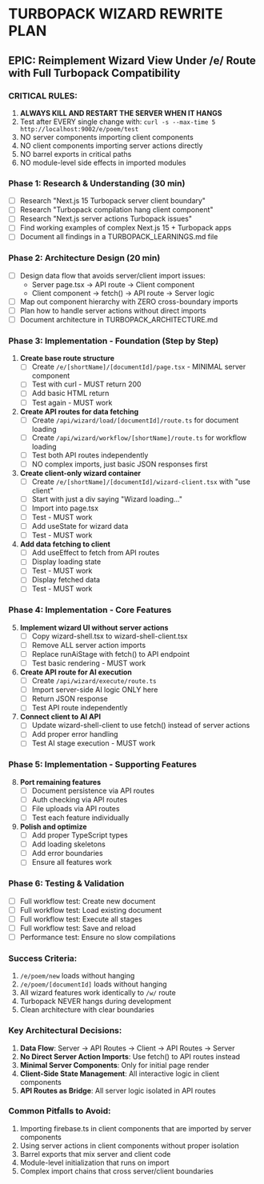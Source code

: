 # TURBOPACK WIZARD REWRITE PLAN

## EPIC: Reimplement Wizard View Under /e/ Route with Full Turbopack Compatibility

### CRITICAL RULES:
1. **ALWAYS KILL AND RESTART THE SERVER WHEN IT HANGS**
2. Test after EVERY single change with: `curl -s --max-time 5 http://localhost:9002/e/poem/test`
3. NO server components importing client components
4. NO client components importing server actions directly
5. NO barrel exports in critical paths
6. NO module-level side effects in imported modules

### Phase 1: Research & Understanding (30 min)
- [ ] Research "Next.js 15 Turbopack server client boundary"
- [ ] Research "Turbopack compilation hang client component"
- [ ] Research "Next.js server actions Turbopack issues"
- [ ] Find working examples of complex Next.js 15 + Turbopack apps
- [ ] Document all findings in a TURBOPACK_LEARNINGS.md file

### Phase 2: Architecture Design (20 min)
- [ ] Design data flow that avoids server/client import issues:
  - Server page.tsx → API route → Client component
  - Client component → fetch() → API route → Server logic
- [ ] Map out component hierarchy with ZERO cross-boundary imports
- [ ] Plan how to handle server actions without direct imports
- [ ] Document architecture in TURBOPACK_ARCHITECTURE.md

### Phase 3: Implementation - Foundation (Step by Step)
1. **Create base route structure**
   - [ ] Create `/e/[shortName]/[documentId]/page.tsx` - MINIMAL server component
   - [ ] Test with curl - MUST return 200
   - [ ] Add basic HTML return
   - [ ] Test again - MUST work

2. **Create API routes for data fetching**
   - [ ] Create `/api/wizard/load/[documentId]/route.ts` for document loading
   - [ ] Create `/api/wizard/workflow/[shortName]/route.ts` for workflow loading
   - [ ] Test both API routes independently
   - [ ] NO complex imports, just basic JSON responses first

3. **Create client-only wizard container**
   - [ ] Create `/e/[shortName]/[documentId]/wizard-client.tsx` with "use client"
   - [ ] Start with just a div saying "Wizard loading..."
   - [ ] Import into page.tsx
   - [ ] Test - MUST work
   - [ ] Add useState for wizard data
   - [ ] Test - MUST work

4. **Add data fetching to client**
   - [ ] Add useEffect to fetch from API routes
   - [ ] Display loading state
   - [ ] Test - MUST work
   - [ ] Display fetched data
   - [ ] Test - MUST work

### Phase 4: Implementation - Core Features
5. **Implement wizard UI without server actions**
   - [ ] Copy wizard-shell.tsx to wizard-shell-client.tsx
   - [ ] Remove ALL server action imports
   - [ ] Replace runAiStage with fetch() to API endpoint
   - [ ] Test basic rendering - MUST work

6. **Create API route for AI execution**
   - [ ] Create `/api/wizard/execute/route.ts`
   - [ ] Import server-side AI logic ONLY here
   - [ ] Return JSON response
   - [ ] Test API route independently

7. **Connect client to AI API**
   - [ ] Update wizard-shell-client to use fetch() instead of server actions
   - [ ] Add proper error handling
   - [ ] Test AI stage execution - MUST work

### Phase 5: Implementation - Supporting Features
8. **Port remaining features**
   - [ ] Document persistence via API routes
   - [ ] Auth checking via API routes
   - [ ] File uploads via API routes
   - [ ] Test each feature individually

9. **Polish and optimize**
   - [ ] Add proper TypeScript types
   - [ ] Add loading skeletons
   - [ ] Add error boundaries
   - [ ] Ensure all features work

### Phase 6: Testing & Validation
- [ ] Full workflow test: Create new document
- [ ] Full workflow test: Load existing document
- [ ] Full workflow test: Execute all stages
- [ ] Full workflow test: Save and reload
- [ ] Performance test: Ensure no slow compilations

### Success Criteria:
1. `/e/poem/new` loads without hanging
2. `/e/poem/[documentId]` loads without hanging
3. All wizard features work identically to `/w/` route
4. Turbopack NEVER hangs during development
5. Clean architecture with clear boundaries

### Key Architectural Decisions:
1. **Data Flow**: Server → API Routes → Client → API Routes → Server
2. **No Direct Server Action Imports**: Use fetch() to API routes instead
3. **Minimal Server Components**: Only for initial page render
4. **Client-Side State Management**: All interactive logic in client components
5. **API Routes as Bridge**: All server logic isolated in API routes

### Common Pitfalls to Avoid:
1. Importing firebase.ts in client components that are imported by server components
2. Using server actions in client components without proper isolation
3. Barrel exports that mix server and client code
4. Module-level initialization that runs on import
5. Complex import chains that cross server/client boundaries